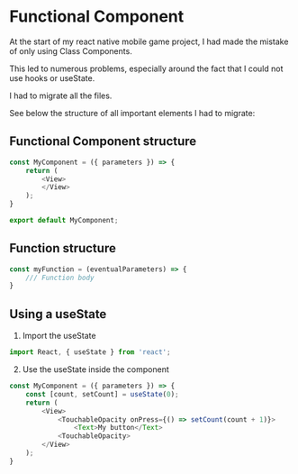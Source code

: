 # Functional Component

At the start of my react native mobile game project, I had made the mistake of only using Class Components.

This led to numerous problems, especially around the fact that I could not use hooks or useState.

I had to migrate all the files.

See below the structure of all important elements I had to migrate:

## Functional Component structure

```js
const MyComponent = ({ parameters }) => {
	return (
		<View>
		</View>
	);
}

export default MyComponent;
```

## Function structure

```js
const myFunction = (eventualParameters) => {
	/// Function body
}
```

## Using a useState

1. Import the useState

```js
import React, { useState } from 'react';

```


2. Use the useState inside the component

```js
const MyComponent = ({ parameters }) => {
    const [count, setCount] = useState(0);
	return (
		<View>
            <TouchableOpacity onPress={() => setCount(count + 1)}>
                <Text>My button</Text>
            <TouchableOpacity>
		</View>
	);
}
```
